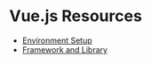 # Vue.js Resources

* [Environment Setup](environment-setup.md)
* [Framework and Library](environment-setup.md)
